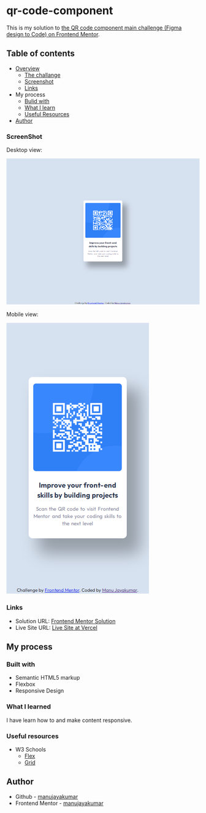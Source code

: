 # qr-code-component
 This is my solution to [the QR code component main challenge (Figma design to Code) on Frontend Mentor](https://www.frontendmentor.io/challenges/qr-code-component-iux_sIO_H).
## Table of contents
- [Overview]()
  - [The challange]()
  - [Screenshot](#Screenshot)
  - [Links](#Links)
- My process
  - [Bulid with](#Bulid-with)
  - [What I learn](#What-I-Learn)
  - [Useful Resources](#Useful-Resources)
- [Author](#Author)
### ScreenShot
Desktop view:

![](https://github.com/manujayakumar/qr-code-component/blob/main/screenshot/desktop-view.PNG)

Mobile view:

![](https://github.com/manujayakumar/qr-code-component/blob/main/screenshot/mobile-view.PNG)
### Links
- Solution URL: [Frontend Mentor Solution]()
- Live Site URL: [Live Site at Vercel](https://qr-code-component-steel-nu.vercel.app/)
## My process
### Built with
- Semantic HTML5 markup
- Flexbox
- Responsive Design
### What I learned
I have learn how to and make content responsive. 
### Useful resources
- W3 Schools 
  - [Flex](https://www.w3schools.com/css/css3_flexbox.asp) 
  - [Grid](https://www.w3schools.com/css/css_grid.asp)
## Author
- Github - [manujayakumar](https://github.com/manujayakumar)
- Frontend Mentor - [manujayakumar](https://www.frontendmentor.io/profile/manujayakumar)
